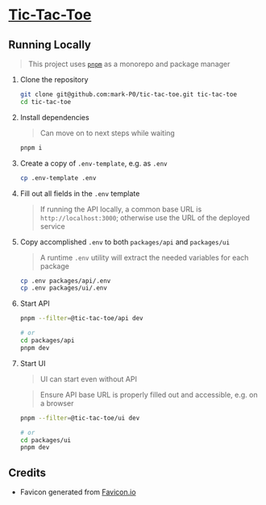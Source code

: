 # [Tic-Tac-Toe](https://mark-p0.github.io/tic-tac-toe)

## Running Locally

> This project uses [`pnpm`](https://pnpm.io/) as a monorepo and package manager

1. Clone the repository

   ```sh
   git clone git@github.com:mark-P0/tic-tac-toe.git tic-tac-toe
   cd tic-tac-toe
   ```

1. Install dependencies

   > Can move on to next steps while waiting

   ```sh
   pnpm i
   ```

1. Create a copy of `.env-template`, e.g. as `.env`

   ```sh
   cp .env-template .env
   ```

1. Fill out all fields in the `.env` template

   > If running the API locally, a common base URL is `http://localhost:3000`;
   > otherwise use the URL of the deployed service

1. Copy accomplished `.env` to both `packages/api` and `packages/ui`

   > A runtime `.env` utility will extract the needed variables for each package

   ```sh
   cp .env packages/api/.env
   cp .env packages/ui/.env
   ```

1. Start API

   ```sh
   pnpm --filter=@tic-tac-toe/api dev

   # or
   cd packages/api
   pnpm dev
   ```

1. Start UI

   > UI can start even without API

   > Ensure API base URL is properly filled out and accessible, e.g. on a browser

   ```sh
   pnpm --filter=@tic-tac-toe/ui dev

   # or
   cd packages/ui
   pnpm dev
   ```

## Credits

- Favicon generated from [Favicon.io](https://favicon.io/favicon-generator/)
